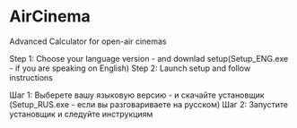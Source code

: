 # AirCinema
Advanced Calculator for open-air cinemas

Step 1: 
Choose your language version - and downlad setup(Setup_ENG.exe - if you are speaking on English)
Step 2:
Launch setup and follow instructions

Шаг 1:
Выберете вашу языковую версию - и скачайте установщик (Setup_RUS.exe - если вы разговариваете на русском)
Шаг 2:
Запустите установщик и следуйте инструкциям 
